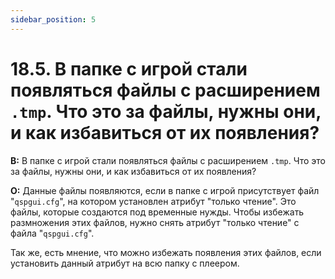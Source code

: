 ```yaml
---
sidebar_position: 5
---
```


# 18.5. В папке с игрой стали появляться файлы с расширением `.tmp`. Что это за файлы, нужны они, и как избавиться от их появления?
<!-- [:faq_18_05] -->
**В:** В папке с игрой стали появляться файлы с расширением `.tmp`. Что это за файлы, нужны они, и как избавиться от их появления?

**О:**
Данные файлы появляются, если в папке с игрой присутствует файл "`qspgui.cfg`", на котором установлен атрибут "только чтение". Это файлы, которые создаются под временные нужды. Чтобы избежать размножения этих файлов, нужно снять атрибут "только чтение" с файла "`qspgui.cfg`".

Так же, есть мнение, что можно избежать появления этих файлов, если установить данный атрибут на всю папку с плеером.
